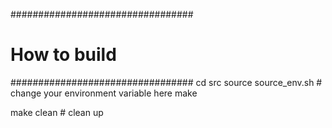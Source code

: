 #################################
# How to build                 #
#################################
cd src
source source_env.sh  # change your environment variable here
make

make clean            # clean up
